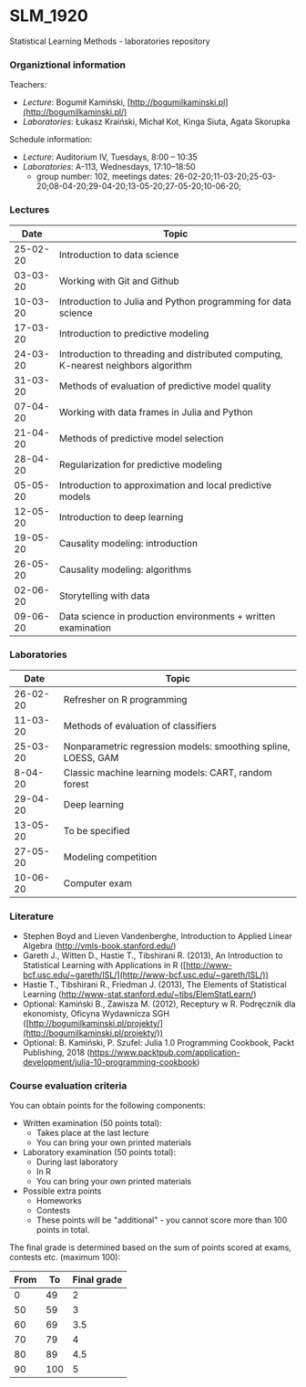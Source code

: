 # SLM_1920
Statistical Learning Methods - laboratories repository

### Organiztional information

Teachers:

- _Lecture_: Bogumił Kamiński, [http://bogumilkaminski.pl](http://bogumilkaminski.pl/)
- _Laboratories_: Łukasz Kraiński, Michał Kot, Kinga Siuta, Agata Skorupka

Schedule information:

- _Lecture_:        Auditorium IV, Tuesdays, 8:00 – 10:35
- _Laboratories_:   A-113, Wednesdays, 17:10–18:50
  - group number:   102, meetings dates: 26-02-20;11-03-20;25-03-20;08-04-20;29-04-20;13-05-20;27-05-20;10-06-20;

### Lectures

| Date | Topic |
| --- | --- |
| 25-02-20 | Introduction to data science |
| 03-03-20 | Working with Git and Github |
| 10-03-20 | Introduction to Julia and Python programming for data science |
| 17-03-20 | Introduction to predictive modeling |
| 24-03-20 | Introduction to threading and distributed computing, K-nearest neighbors algorithm |
| 31-03-20 | Methods of evaluation of predictive model quality |
| 07-04-20 | Working with data frames in Julia and Python |
| 21-04-20 | Methods of predictive model selection |
| 28-04-20 | Regularization for predictive modeling |
| 05-05-20 | Introduction to approximation and local predictive models |
| 12-05-20 | Introduction to deep learning |
| 19-05-20 | Causality modeling: introduction |
| 26-05-20 | Causality modeling: algorithms |
| 02-06-20 | Storytelling with data |
| 09-06-20 | Data science in production environments + written examination |


### Laboratories

| Date | Topic |
| --- | --- |
| 26-02-20 | Refresher on R programming |
| 11-03-20 | Methods of evaluation of classifiers |
| 25-03-20 | Nonparametric regression models: smoothing spline, LOESS, GAM |
| 8-04-20 | Classic machine learning models: CART, random forest |
| 29-04-20 | Deep learning |
| 13-05-20 | To be specified |
| 27-05-20 | Modeling competition |
| 10-06-20 | Computer exam |


### Literature

- Stephen Boyd and Lieven Vandenberghe, Introduction to Applied Linear Algebra
(http://vmls-book.stanford.edu/)
- Gareth J., Witten D., Hastie T., Tibshirani R. (2013), An Introduction to Statistical Learning with Applications in R ([http://www-bcf.usc.edu/~gareth/ISL/](http://www-bcf.usc.edu/~gareth/ISL/))
-  Hastie T., Tibshirani R., Friedman J. (2013), The Elements of Statistical Learning
(http://www-stat.stanford.edu/~tibs/ElemStatLearn/)
- Optional: Kamiński B., Zawisza M. (2012), Receptury w R. Podręcznik dla ekonomisty, Oficyna
Wydawnicza SGH ([http://bogumilkaminski.pl/projekty/](http://bogumilkaminski.pl/projekty/))
- Optional: B. Kamiński, P. Szufel: Julia 1.0 Programming Cookbook, Packt Publishing, 2018
(https://www.packtpub.com/application-development/julia-10-programming-cookbook)


### Course evaluation criteria

You can obtain points for the following components:
- Written examination (50 points total):
  - Takes place at the last lecture
  - You can bring your own printed materials
- Laboratory examination (50 points total):
  - During last laboratory
  - In R
  - You can bring your own printed materials
- Possible extra points
  - Homeworks
  - Contests
  - These points will be "additional" - you cannot score more than 100 points in total.

The final grade is determined based on the sum of points scored at exams, contests etc. (maximum 100):

| From | To | Final grade |
| --- | --- | --- |
| 0 | 49 | 2 |
| 50 | 59 | 3 |
| 60 | 69 | 3.5 |
| 70 | 79 | 4 |
| 80 | 89 | 4.5 |
| 90 | 100 | 5 |
